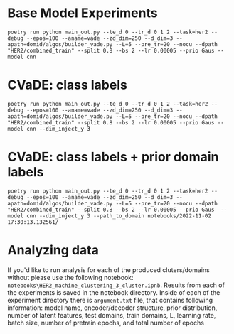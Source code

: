# Base Model Experiments 
`poetry run python main_out.py --te_d 0 --tr_d 0 1 2 --task=her2 --debug --epos=100 --aname=vade --zd_dim=250 --d_dim=3
--apath=domid/algos/builder_vade.py --L=5 --pre_tr=20 --nocu --dpath "HER2/combined_train" --split 0.8 --bs 2 --lr 0.00005 --prio Gaus --model cnn `
# CVaDE: class labels 
`poetry run python main_out.py --te_d 0 --tr_d 0 1 2 --task=her2 --debug --epos=100 --aname=vade --zd_dim=250 --d_dim=3
--apath=domid/algos/builder_vade.py --L=5 --pre_tr=20 --nocu --dpath "HER2/combined_train" --split 0.8 --bs 2 --lr 0.00005 --prio Gaus --model cnn --dim_inject_y 3`
# CVaDE: class labels + prior domain labels 
`poetry run python main_out.py --te_d 0 --tr_d 0 1 2 --task=her2 --debug --epos=100 --aname=vade --zd_dim=250 --d_dim=3
--apath=domid/algos/builder_vade.py --L=5 --pre_tr=20 --nocu --dpath "HER2/combined_train" --split 0.8 --bs 2 --lr 0.00005 --prio Gaus 
--model cnn --dim_inject_y 3 --path_to_domain notebooks/2022-11-02 17:30:13.132561/`
# Analyzing data
If you'd like to run analysis for each of the produced cluters/domains without please use the following notebook:
`notebooks\HER2_machine_clustering_3_cluster.ipnb`. 
Results from each of the experiments is saved in the notebook directory. Inside of each of the experiment directory 
there is `argument.txt` file, that contains following information: model name, encoder/decoder structure, prior distribution, 
number of latent features, test domains, train domains, L, learning rate, batch size, number of pretrain epochs, and total number of epochs